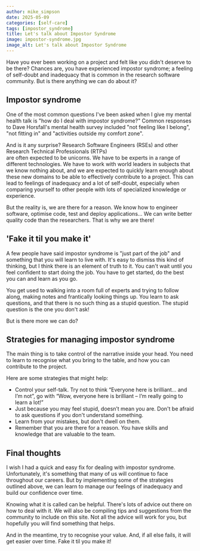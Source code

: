 ```yaml
---
author: mike_simpson
date: 2025-05-09
categories: [self-care]
tags: [impostor_syndrome]
title: Let's talk about Impostor Syndrome
image: impostor-syndrome.jpg
image_alt: Let's talk about Impostor Syndrome
---
```


Have you ever been working on a project and felt like you didn't deserve to be there? Chances are, you have experienced
impostor syndrome; a feeling of self-doubt and inadequacy that is common in the research software community.
But is there anything we can do about it?

## Impostor syndrome

One of the most common questions I've been asked when I give my mental health talk is "how do I deal with impostor syndrome?"
Common responses to Dave Horsfall's mental health survey included "not feeling like I belong", "not fitting in" and
"activities outside my comfort zone".

And is it any surprise? Research Software Engineers (RSEs) and other Research Technical Professionals (RTPs)  
are often expected to be unicorns. We have to be experts in a range of different technologies.
We have to work with world leaders in subjects that we know nothing about, and we are expected to quickly
learn enough about these new domains to be able to effectively contribute to a project.
This can lead to feelings of inadequacy and a lot of self-doubt,
especially when comparing yourself to other people with lots of specialized knowledge or experience.

But the reality is, we are there for a reason. We know how to engineer software, optimise code, test and deploy
applications... We can write better quality code than the researchers. That is why we are there!

## 'Fake it til you make it'

A few people have said impostor syndrome is "just part of the job" and something that you will learn to live with.
It's easy to dismiss this kind of thinking, but I think there is an element of truth to it. You can't wait until
you feel confident to start doing the job. You have to get started, do the best you can and learn as you go.

You get used to walking into a room full of experts and trying to follow along, making notes and frantically
looking things up. You learn to ask questions, and that there is no such thing as a stupid question.
The stupid question is the one you don't ask!

But is there more we can do?

## Strategies for managing impostor syndrome

The main thing is to take control of the narrative inside your head. You need to learn to recognise what you bring
to the table, and how you can contribute to the project.

Here are some strategies that might help:

- Control your self-talk. Try not to think “Everyone here is brilliant… and I’m not”, go with
“Wow, everyone here is brilliant – I’m really going to learn a lot!”
- Just because you may feel stupid, doesn’t mean you are. Don't be afraid to ask questions if you don't understand something.
- Learn from your mistakes, but don't dwell on them.
- Remember that you are there for a reason. You have skills and knowledge that are valuable to the team.

## Final thoughts

I wish I had a quick and easy fix for dealing with impostor syndrome. Unfortunately, it's something that many of us
will continue to face throughout our careers. But by implementing some of the strategies outlined above,
we can learn to manage our feelings of inadequacy and build our confidence over time.

Knowing what it is called can be helpful. There's lots of advice out there on how to deal with it.
We will also be compiling tips and suggestions from the community to include on this site.
Not all the advice will work for you, but hopefully you will find something that helps.

And in the meantime, try to recognise your value.
And, if all else fails, it will get easier over time. Fake it til you make it!
